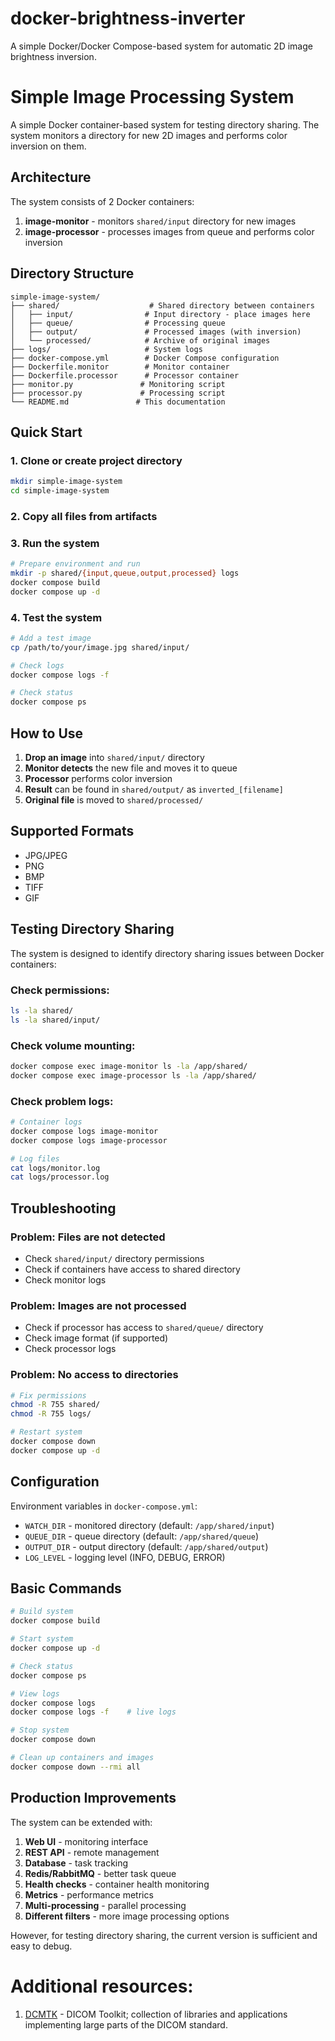 # docker-brightness-inverter

A simple Docker/Docker Compose-based system for automatic 2D image brightness inversion.


# Simple Image Processing System

A simple Docker container-based system for testing directory sharing. The system monitors a directory for new 2D images and performs color inversion on them.

## Architecture

The system consists of 2 Docker containers:

1. **image-monitor** - monitors `shared/input` directory for new images
2. **image-processor** - processes images from queue and performs color inversion

## Directory Structure

```
simple-image-system/
├── shared/                    # Shared directory between containers
│   ├── input/                # Input directory - place images here
│   ├── queue/                # Processing queue
│   ├── output/               # Processed images (with inversion)
│   └── processed/            # Archive of original images
├── logs/                     # System logs
├── docker-compose.yml        # Docker Compose configuration
├── Dockerfile.monitor        # Monitor container
├── Dockerfile.processor      # Processor container
├── monitor.py               # Monitoring script
├── processor.py             # Processing script
└── README.md               # This documentation
```

## Quick Start

### 1. Clone or create project directory

```bash
mkdir simple-image-system
cd simple-image-system
```

### 2. Copy all files from artifacts

### 3. Run the system

```bash
# Prepare environment and run
mkdir -p shared/{input,queue,output,processed} logs
docker compose build
docker compose up -d
```

### 4. Test the system

```bash
# Add a test image
cp /path/to/your/image.jpg shared/input/

# Check logs
docker compose logs -f

# Check status
docker compose ps
```

## How to Use

1. **Drop an image** into `shared/input/` directory
2. **Monitor detects** the new file and moves it to queue
3. **Processor** performs color inversion
4. **Result** can be found in `shared/output/` as `inverted_[filename]`
5. **Original file** is moved to `shared/processed/`

## Supported Formats

- JPG/JPEG
- PNG
- BMP
- TIFF
- GIF

## Testing Directory Sharing

The system is designed to identify directory sharing issues between Docker containers:

### Check permissions:
```bash
ls -la shared/
ls -la shared/input/
```

### Check volume mounting:
```bash
docker compose exec image-monitor ls -la /app/shared/
docker compose exec image-processor ls -la /app/shared/
```

### Check problem logs:
```bash
# Container logs
docker compose logs image-monitor
docker compose logs image-processor

# Log files
cat logs/monitor.log
cat logs/processor.log
```

## Troubleshooting

### Problem: Files are not detected
- Check `shared/input/` directory permissions
- Check if containers have access to shared directory
- Check monitor logs

### Problem: Images are not processed
- Check if processor has access to `shared/queue/` directory
- Check image format (if supported)
- Check processor logs

### Problem: No access to directories
```bash
# Fix permissions
chmod -R 755 shared/
chmod -R 755 logs/

# Restart system
docker compose down
docker compose up -d
```

## Configuration

Environment variables in `docker-compose.yml`:

- `WATCH_DIR` - monitored directory (default: `/app/shared/input`)
- `QUEUE_DIR` - queue directory (default: `/app/shared/queue`)
- `OUTPUT_DIR` - output directory (default: `/app/shared/output`)
- `LOG_LEVEL` - logging level (INFO, DEBUG, ERROR)

## Basic Commands

```bash
# Build system
docker compose build

# Start system
docker compose up -d

# Check status
docker compose ps

# View logs
docker compose logs
docker compose logs -f    # live logs

# Stop system
docker compose down

# Clean up containers and images
docker compose down --rmi all
```

## Production Improvements

The system can be extended with:

1. **Web UI** - monitoring interface
2. **REST API** - remote management
3. **Database** - task tracking
4. **Redis/RabbitMQ** - better task queue
5. **Health checks** - container health monitoring
6. **Metrics** - performance metrics
7. **Multi-processing** - parallel processing
8. **Different filters** - more image processing options

However, for testing directory sharing, the current version is sufficient and easy to debug.


# Additional resources:
1. [DCMTK](https://dcmtk.org/en/) - DICOM Toolkit; collection of libraries and applications implementing large parts of the DICOM standard.
